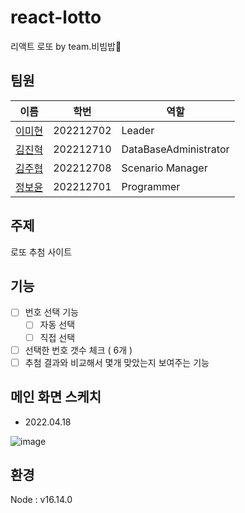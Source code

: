 # react-lotto
리액트 로또 by team.비빔밥🍚

## 팀원
|이름|학번|역할|
|------|---|---|
|[이미현](https://github.com/mihyunLee)|202212702|Leader|
|[김진혁](https://github.com/KJH9612)|202212710|DataBaseAdministrator|
|[김주협](https://github.com/faithinker)|202212708|Scenario Manager|
|[정보윤](https://github.com/boyoonJung)|202212701|Programmer|

## 주제
로또 추첨 사이트

## 기능 

- [ ] 번호 선택 기능
  - [ ] 자동 선택
  - [ ] 직접 선택
- [ ] 선택한 번호 갯수 체크 ( 6개 )
- [ ] 추첨 결과와 비교해서 몇개 맞았는지 보여주는 기능

## 메인 화면 스케치
- 2022.04.18

![image](https://user-images.githubusercontent.com/51310674/163814393-62c25fb5-b37e-432c-af7c-2267128464b9.png)


## 환경
Node : v16.14.0
